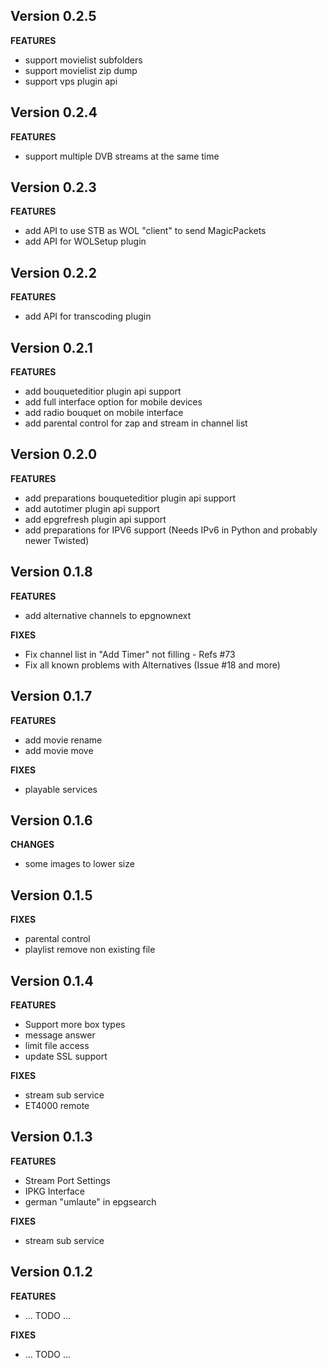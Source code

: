 ## Version 0.2.5
**FEATURES**

* support movielist subfolders
* support movielist zip dump
* support vps plugin api

## Version 0.2.4
**FEATURES**

* support multiple DVB streams at the same time

## Version 0.2.3
**FEATURES**

* add API to use STB as WOL "client" to send MagicPackets
* add API for WOLSetup plugin

## Version 0.2.2
**FEATURES**

* add API for transcoding plugin


## Version 0.2.1
**FEATURES**

* add bouqueteditior plugin api support
* add full interface option for mobile devices
* add radio bouquet on mobile interface
* add parental control for zap and stream in channel list


## Version 0.2.0
**FEATURES**

* add preparations bouqueteditior plugin api support
* add autotimer plugin api support
* add epgrefresh plugin api support
* add preparations for IPV6 support (Needs IPv6 in Python and probably newer Twisted)


## Version 0.1.8

**FEATURES**

* add alternative channels to epgnownext

**FIXES**

* Fix channel list in "Add Timer" not filling - Refs #73
* Fix all known problems with Alternatives (Issue #18 and more)

## Version 0.1.7

**FEATURES**

* add movie rename
* add movie move

**FIXES**

* playable services


## Version 0.1.6

**CHANGES**

* some images to lower size

## Version 0.1.5

**FIXES**

* parental control
* playlist remove non existing file

## Version 0.1.4

**FEATURES**

* Support more box types
* message answer
* limit file access
* update SSL support

**FIXES**

* stream sub service
* ET4000 remote

## Version 0.1.3

**FEATURES**

* Stream Port Settings
* IPKG Interface
* german "umlaute" in epgsearch

**FIXES**

* stream sub service


## Version 0.1.2


**FEATURES**

* ... TODO ...

**FIXES**

* ... TODO ...

